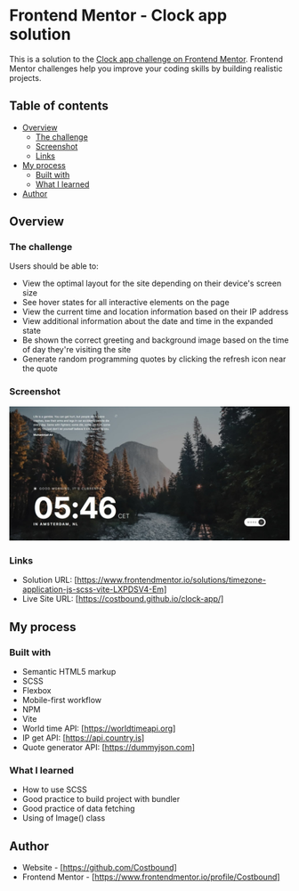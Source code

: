 # Frontend Mentor - Clock app solution

This is a solution to the [Clock app challenge on Frontend Mentor](https://www.frontendmentor.io/challenges/clock-app-LMFaxFwrM). Frontend Mentor challenges help you improve your coding skills by building realistic projects. 

## Table of contents

- [Overview](#overview)
  - [The challenge](#the-challenge)
  - [Screenshot](#screenshot)
  - [Links](#links)
- [My process](#my-process)
  - [Built with](#built-with)
  - [What I learned](#what-i-learned)
- [Author](#author)


## Overview

### The challenge

Users should be able to:

- View the optimal layout for the site depending on their device's screen size
- See hover states for all interactive elements on the page
- View the current time and location information based on their IP address
- View additional information about the date and time in the expanded state
- Be shown the correct greeting and background image based on the time of day they're visiting the site
- Generate random programming quotes by clicking the refresh icon near the quote

### Screenshot

![](./screenshot.jpg)

### Links

- Solution URL: [https://www.frontendmentor.io/solutions/timezone-application-js-scss-vite-LXPDSV4-Em]
- Live Site URL: [https://costbound.github.io/clock-app/]

## My process

### Built with

- Semantic HTML5 markup
- SCSS
- Flexbox
- Mobile-first workflow
- NPM
- Vite
- World time API: [https://worldtimeapi.org]
- IP get API: [https://api.country.is]
- Quote generator API: [https://dummyjson.com]

### What I learned

- How to use SCSS
- Good practice to build project with bundler
- Good practice of data fetching
- Using of Image() class

## Author

- Website - [https://github.com/Costbound]
- Frontend Mentor - [https://www.frontendmentor.io/profile/Costbound]

